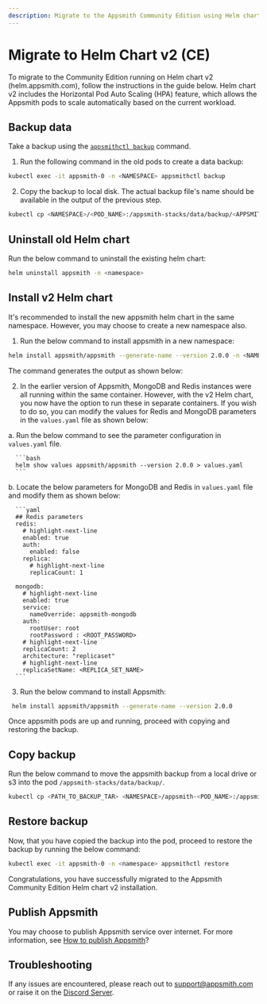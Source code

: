 ```yaml
---
description: Migrate to the Appsmith Community Edition using Helm chart v2.
---
```


# Migrate to Helm Chart v2 (CE)
To migrate to the Community Edition running on Helm chart v2 (helm.appsmith.com), follow the instructions in the guide below. Helm chart v2 includes the Horizontal Pod Auto Scaling (HPA) feature, which allows the Appsmith pods to scale automatically based on the current workload.

## Backup data
Take a backup using the [`appsmithctl backup`](/getting-started/setup/instance-management/appsmithctl#backup) command.

1. Run the following command in the old pods to create a data backup:

  ```bash
  kubectl exec -it appsmith-0 -n <NAMESPACE> appsmithctl backup
  ```
2. Copy the backup to local disk. The actual backup file's name should be available in the output of the previous step.

  ```bash
  kubectl cp <NAMESPACE>/<POD_NAME>:/appsmith-stacks/data/backup/<APPSMITH_BACKUP_GENERATED_NAME>.tar.gz appsmith_backup.tar.gz
  ```


## Uninstall old Helm chart

Run the below command to uninstall the existing helm chart:

```bash
helm uninstall appsmith -n <namespace>
```

## Install v2 Helm chart
It's recommended to install the new appsmith helm chart in the same namespace. However, you may choose to create a new namespace also. 

1. Run the below command to install appsmith in a new namespace:

  ```bash
  helm install appsmith/appsmith --generate-name --version 2.0.0 -n <NAMESPACE_NAME> --create-namespace
  ```
  
  The command generates the output as shown below:

  <Highlighter highlighterClassName="commandOutput " htmlContent="NAME: appsmith-1669367715 <br/> LAST DEPLOYED: Fri Nov 25 14:45:17 2022 <br/> NAMESPACE: NAMESPACE_NAME <br/> STATUS: deployed <br/> REVISION: 1 <br/> TEST SUITE: None"></Highlighter>

2. In the earlier version of Appsmith, MongoDB and Redis instances were all running within the same container. However, with the v2 Helm chart, you now have the option to run these in separate containers. If you wish to do so, you can modify the values for Redis and MongoDB parameters in the `values.yaml` file as shown below:

  a. Run the below command to see the parameter configuration in `values.yaml` file.

      ```bash
      helm show values appsmith/appsmith --version 2.0.0 > values.yaml
      ```

  b. Locate the below parameters for MongoDB and Redis in `values.yaml` file and modify them as shown below:

      ```yaml
      ## Redis parameters
      redis:
        # highlight-next-line
        enabled: true
        auth:
          enabled: false
        replica:
          # highlight-next-line
          replicaCount: 1

      mongodb:
        # highlight-next-line
        enabled: true
        service:
          nameOverride: appsmith-mongodb
        auth:
          rootUser: root
          rootPassword : <ROOT_PASSWORD>
        # highlight-next-line  
        replicaCount: 2
        architecture: "replicaset"
        # highlight-next-line  
        replicaSetName: <REPLICA_SET_NAME>
      ```
3. Run the below command to install Appsmith:

  ```bash
   helm install appsmith/appsmith --generate-name --version 2.0.0 
  ```

Once appsmith pods are up and running, proceed with copying and restoring the backup.

## Copy backup

Run the below command to move the appsmith backup from a local drive or s3 into the pod `/appsmith-stacks/data/backup/`.

```bash
kubectl cp <PATH_TO_BACKUP_TAR> <NAMESPACE>/appsmith-<POD_NAME>:/appsmith-stacks/data/backup/ 
```

## Restore backup
Now, that you have copied the backup into the pod, proceed to restore the backup by running the below command:

```bash
kubectl exec -it appsmith-0 -n <namespace> appsmithctl restore
```

Congratulations, you have successfully migrated to the Appsmith Community Edition Helm chart v2 installation.

## Publish Appsmith
You may choose to publish Appsmith service over internet. For more information, see [How to publish Appsmith](/getting-started/setup/installation-guides/kubernetes#publish-appsmith)?

## Troubleshooting
If any issues are encountered, please reach out to [support@appsmith.com](mailto:support@appsmith.com) or raise it on the [Discord Server](https://discord.com/invite/rBTTVJp).